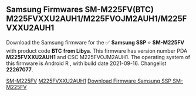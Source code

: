 <h2>Samsung Firmwares SM-M225FV(BTC) M225FVXXU2AUH1/M225FVOJM2AUH1/M225FVXXU2AUH1</h2>
Download the Samsung firmware for the ✅ <strong>Samsung SSP </strong> ⭐ <strong>SM-M225FV</strong> with product code <strong>BTC</strong> <strong> from Libya</strong>. This firmware has version number PDA <strong>M225FVXXU2AUH1</strong> and CSC M225FVOJM2AUH1. The operating system of this firmware is Android R , with build date 2021-09-16. Changelist <strong>22267077</strong>.


[SM-M225FV](https://samfirm.shop/samsung/model/SM-M225FV)
[M225FVXXU2AUH1](https://samfirm.shop/samsung/pda/M225FVXXU2AUH1)
[Download Firmware Samsung SSP SM-M225FV](https://samfirm.shop/samsung/firmware/457058)

